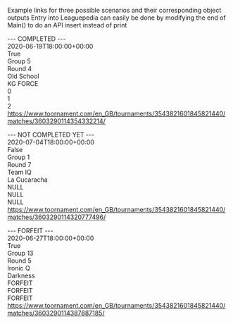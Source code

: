 Example links for three possible scenarios and their corresponding object outputs
Entry into Leaguepedia can easily be done by modifying the end of Main() to do an API insert instead of print

--- COMPLETED ---  
2020-06-19T18:00:00+00:00  
True  
Group 5  
Round 4  
Old School  
KG FORCE  
0  
1  
2  
https://www.toornament.com/en_GB/tournaments/3543821601845821440/matches/3603290114354332214/  


--- NOT COMPLETED YET ---  
2020-07-04T18:00:00+00:00  
False  
Group 1  
Round 7  
Team IQ  
La Cucaracha  
NULL  
NULL  
NULL  
https://www.toornament.com/en_GB/tournaments/3543821601845821440/matches/3603290114320777496/  


--- FORFEIT ---  
2020-06-27T18:00:00+00:00  
True  
Group 13  
Round 5  
Ironic Q  
Darkness  
FORFEIT  
FORFEIT  
FORFEIT  
https://www.toornament.com/en_GB/tournaments/3543821601845821440/matches/3603290114387887185/  
